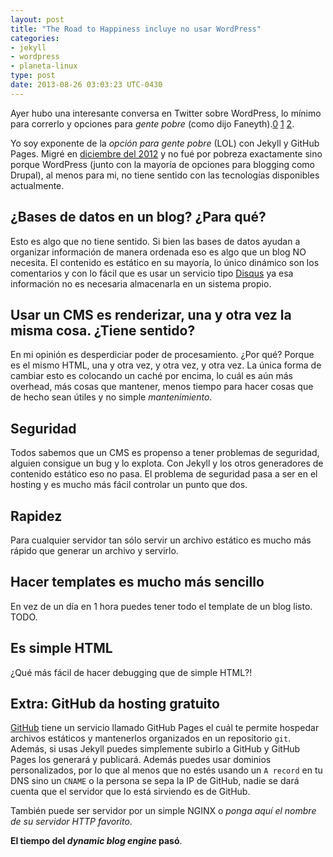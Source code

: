 ```yaml
---
layout: post
title: "The Road to Happiness incluye no usar WordPress"
categories:
- jekyll
- wordpress
- planeta-linux
type: post
date: 2013-08-26 03:03:23 UTC-0430
---
```

Ayer hubo una interesante conversa en Twitter sobre WordPress, lo mínimo para correrlo y opciones para *gente pobre* (como dijo Faneyth).[0](https://twitter.com/phenobarbital/status/371819458421346304) [1](https://twitter.com/LuisAlejandro/status/371821008681852930) [2](https://twitter.com/zentraedi/status/371821336706166786).

Yo soy exponente de la *opción para gente pobre* (LOL) con Jekyll y GitHub Pages. Migré en [diciembre del 2012](http://ghostbar.co/2012/12/15/switched-to-jekyll/) y no fué por pobreza exactamente sino porque WordPress (junto con la mayoría de opciones para blogging como Drupal), al menos para mi, no tiene sentido con las tecnologías disponibles actualmente.

¿Bases de datos en un blog? ¿Para qué?
--------------------------------------
Esto es algo que no tiene sentido. Si bien las bases de datos ayudan a organizar información de manera ordenada eso es algo que un blog NO necesita. El contenido es estático en su mayoría, lo único dinámico son los comentarios y con lo fácil que es usar un servicio tipo [Disqus](http://disqus.com) ya esa información no es necesaria almacenarla en un sistema propio.

Usar un CMS es renderizar, una y otra vez la misma cosa. ¿Tiene sentido?
------------------------------------------------------------------------
En mi opinión es desperdiciar poder de procesamiento. ¿Por qué? Porque es el mismo HTML, una y otra vez, y otra vez, y otra vez. La única forma de cambiar esto es colocando un caché por encima, lo cuál es aún más overhead, más cosas que mantener, menos tiempo para hacer cosas que de hecho sean útiles y no simple *mantenimiento*.

Seguridad
---------
Todos sabemos que un CMS es propenso a tener problemas de seguridad, alguien consigue un bug y lo explota. Con Jekyll y los otros generadores de contenido estático eso no pasa. El problema de seguridad pasa a ser en el hosting y es mucho más fácil controlar un punto que dos.

Rapidez
-------
Para cualquier servidor tan sólo servir un archivo estático es mucho más rápido que generar un archivo y servirlo.

Hacer templates es mucho más sencillo
-------------------------------------
En vez de un día en 1 hora puedes tener todo el template de un blog listo. TODO.

Es simple HTML
--------------
¿Qué más fácil de hacer debugging que de simple HTML?!

Extra: GitHub da hosting gratuito
---------------------------------
[GitHub](https://github.com/) tiene un servicio llamado GitHub Pages el cuál te permite hospedar archivos estáticos y mantenerlos organizados en un repositorio `git`. Además, si usas Jekyll puedes simplemente subirlo a GitHub y GitHub Pages los generará y publicará. Además puedes usar dominios personalizados, por lo que al menos que no estés usando un `A record` en tu DNS sino un `CNAME` o la persona se sepa la IP de GitHub, nadie se dará cuenta que el servidor que lo está sirviendo es de GitHub.

También puede ser servidor por un simple NGINX o *ponga aquí el nombre de su servidor HTTP favorito*.

**El tiempo del *dynamic blog engine* pasó**.
